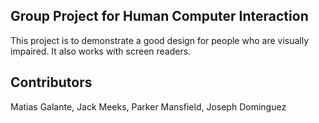 ## Group Project for Human Computer Interaction

This project is to demonstrate a good design for people who are visually impaired. It also works with screen readers.

## Contributors

Matias Galante,
Jack Meeks,
Parker Mansfield,
Joseph Dominguez
